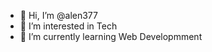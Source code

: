 - 👋 Hi, I’m @alen377
- 👀 I’m interested in Tech
- 🌱 I’m currently learning Web Developmment


<!---
alen377/alen377 is a ✨ special ✨ repository because its `README.md` (this file) appears on your GitHub profile.
You can click the Preview link to take a look at your changes.
--->
